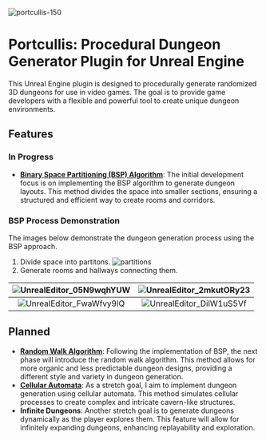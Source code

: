 ![portcullis-150](https://github.com/ChrisWhisker/portcullis/assets/6521800/07d6f12e-096e-4771-b38c-84b4dd459828)
# Portcullis: Procedural Dungeon Generator Plugin for Unreal Engine

This Unreal Engine plugin is designed to procedurally generate randomized 3D dungeons for use in video games. The goal is to provide game developers with a flexible and powerful tool to create unique dungeon environments.

## Features
### In Progress
- **[Binary Space Partitioning (BSP) Algorithm](https://en.wikipedia.org/wiki/Binary_space_partitioning)**: The initial development focus is on implementing the BSP algorithm to generate dungeon layouts. This method divides the space into smaller sections, ensuring a structured and efficient way to create rooms and corridors.

### BSP Process Demonstration
The images below demonstrate the dungeon generation process using the BSP approach.
1. Divide space into partitons.
![partitions](https://github.com/user-attachments/assets/b7c65d5e-ee4b-42c3-8d7c-aa920d78a9d6)
2. Generate rooms and hallways connecting them.
   
![UnrealEditor_05N9wqhYUW](https://github.com/user-attachments/assets/8314cca7-74bf-44c6-9131-ffe3405792bd) | ![UnrealEditor_2mkutORy23](https://github.com/user-attachments/assets/423b0e95-4268-47e2-8d4d-0017a93fa88d)
:-------------------------:|:-------------------------:
![UnrealEditor_FwaWfvy9lQ](https://github.com/user-attachments/assets/f7f13380-408b-447e-a274-9c0ca03f0120) | ![UnrealEditor_DilW1uS5Vf](https://github.com/user-attachments/assets/63c8a1fe-d9f9-472d-bbd4-d1d8132f102c)


## Planned
- **[Random Walk Algorithm](https://en.wikipedia.org/wiki/Random_walk)**: Following the implementation of BSP, the next phase will introduce the random walk algorithm. This method allows for more organic and less predictable dungeon designs, providing a different style and variety in dungeon generation.
- **[Cellular Automata](https://en.wikipedia.org/wiki/Cellular_automaton?oldformat=true#Maze_generation)**: As a stretch goal, I aim to implement dungeon generation using cellular automata. This method simulates cellular processes to create complex and intricate cavern-like structures.
- **Infinite Dungeons**: Another stretch goal is to generate dungeons dynamically as the player explores them. This feature will allow for infinitely expanding dungeons, enhancing replayability and exploration.
